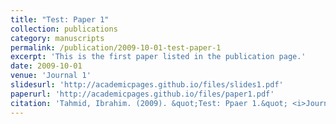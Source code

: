 ```yaml
---
title: "Test: Paper 1"
collection: publications
category: manuscripts
permalink: /publication/2009-10-01-test-paper-1
excerpt: 'This is the first paper listed in the publication page.'
date: 2009-10-01
venue: 'Journal 1'
slidesurl: 'http://academicpages.github.io/files/slides1.pdf'
paperurl: 'http://academicpages.github.io/files/paper1.pdf'
citation: 'Tahmid, Ibrahim. (2009). &quot;Test: Ppaer 1.&quot; <i>Journal 1</i>. 1(1).'
---
```

